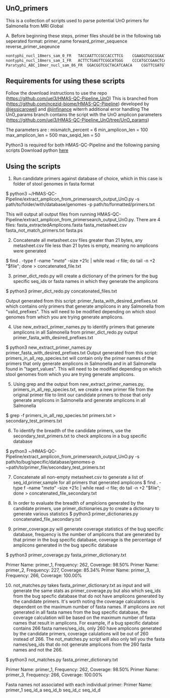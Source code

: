 ## UnO_primers

This is a collection of scripts used to parse potential UnO primers for Salmonella from MRI Global

A. Before beginning these steps, primer files should be in the following tab seperated format: primer_name   forward_primer_sequence reverse_primer_seqeunce
```bash
nontyphi_nucl_18mers_sam_0_FR	TACCAATTCCGCCACCTTCG	CGAAGGTGGCGGAATTGGTA
nontyphi_nucl_18mers_sam_1_FR	ACTTCTGAGTTCGGCATGGG	CCCATGCCGAACTCAGAAGT
Paratyphi_ABC_18mer_nucl_sam_86_FR	GGACGGTCGCTACATCAACA	CGGTTCGATGTTCATGGTGC
```

## Requirements for using these scripts
Follow the download instructions to use the repo (https://github.com/uel3/HMAS-QC-Pipeline_UnO)
This is branched from (https://github.com/ncezid-biome/HMAS-QC-Pipeline) developed by [@jessicarowell](https://github.com/jessicarowell) and [@jinfinance](https://github.com/jinfinance) witerrh additional error handling
The UnO_params branch contains the script with the UnO amplicon parameters (https://github.com/uel3/HMAS-QC-Pipeline_UnO/tree/UnO_params)

The parameters are :
mismatch_percent = 6
min_amplicon_len = 100
max_amplicon_len = 500
max_seqid_len = 50

Python3 is required for both HMAS-QC-Pipeline and the following parsing scripts Download python [here](https://www.python.org/downloads/)

## Using the scripts
1. Run candidate primers against database of choice, which in this case is folder of stool genomes in fasta format

$ python3 ~/HMAS-QC-Pipeline/extract_amplicon_from_primersearch_output_UnO.py -s path/to/folder/with/database/genomes -p path/to/formatted/primers.txt

This will output all output files from running HMAS-QC-Pipeline/extract_amplicon_from_primersearch_output_UnO.py. There are 4 files:
fasta_extractedAmplicons.fasta
fasta_metasheet.csv
fasta_not_match_primers.txt
fasta.ps

2. Concatenate all metasheet.csv files greater than 21 bytes, any metasheet.csv file less than 21 bytes is empty, meaning no amplicons were generated 

$ find . -type f -name "*meta*" -size +21c | while read -r file; do tail -n +2 "$file"; done > concatenated_file.txt

3. primer_dict_redo.py will create a dictionary of the primers for the bug specific seq_ids or fasta names in which they generate the amplicons

$ python3 primer_dict_redo.py concatonated_files.txt 

Output generated from this script: primer_fasta_with_desired_prefixes.txt which contains only primers that generate amplicons in any Salmonella from "valid_prefixes". This will need to be modified depending on which stool genomes from which you are trying generate amplicons.

4. Use new_extract_primer_names.py to identify primers that generate amplicons in all Salmonella from primer_dict_redo.py output primer_fasta_with_desired_prefixes.txt

$ python3 new_extract_primer_names.py primer_fasta_with_desired_prefixes.txt
Output generated from this script: primers_in_all_rep_species.txt will contain only the primer names of the primers that only generate amplicons in Salmonella and in all Salmonella found in "tagert_values". This will need to be modified depending on which stool genomes from which you are trying generate amplicons.


5. Using grep and the output from new_extract_primer_names.py, primers_in_all_rep_species.txt, we create a new primer file from the original primer file to limit our candidate primers to those that only generate amplicons in Salmonella and generate amplicons in all Salmonella

$ grep -f primers_in_all_rep_species.txt primers.txt > secondary_test_primers.txt

6. To identify the breadth of the candidate primers, use the secondary_test_primers.txt to check amplicons in a bug specific database

$ python3 ~/HMAS-QC-Pipeline/extract_amplicon_from_primersearch_output_UnO.py -s path/to/bug/specific/database/genomes-p ~path/to/primer_file/secondary_test_primers.txt

7. Concatenate all non-empty metasheet.csv to generate a list of seq_id,primer,sample for all primers that generated amplicons
$ find . -type f -name "*meta*" -size +21c | while read -r file; do tail -n +2 "$file"; done > concatenated_file_secondary.txt

8. In order to evaluate the breadth of amplcions generated by the candidate primers, use primer_dictionaries.py to create a dictionary to generate various statistics
$ python3 primer_dictionaries.py concatenated_file_secondary.txt

9. primer_coverage.py will generate coverage statistics of the bug specific database, frequency is the number of amplicons that are generated by that primer in the bug specific database, coverage is the percentage of amplicons generated in the bug specific database

$ python3 primer_coverage.py fasta_primer_dictionary.txt

Primer Name: primer_1, Frequency: 262, Coverage: 98.50%
Primer Name: primer_2, Frequency: 227, Coverage: 85.34%
Primer Name: primer_3, Frequency: 266, Coverage: 100.00%

10. not_matches.py takes fasta_primer_dictionary.txt as input and will generate the same stats as primer_coverage.py but also which seq_ids from the bug specfic database that do not have amplicons generated by the candidate primers. It's worth noting the coverage calculations is dependent on the maximum number of fasta names. If amplicons are not generated in all fasta names from the bug specific database, the coverage calculation will be based on the maximum number of fasta names that result in amplicons. For example, if a bug specific databse contains 266 fasta names/seq_ids, only 260 have amplicons generated by the candidate primers, coverage calulations will be out of 260 instead of 266. The not_matches.py script will also only tell you the fasta names/seq_ids that do not generate amplicons from the 260 fasta names and not the 266. 

$ python3 not_matches.py fasta_primer_dictionary.txt

Primer Name: primer_1, Frequency: 262, Coverage: 98.50%
Primer Name: primer_3, Frequency: 266, Coverage: 100.00%

Fasta names not associated with each individual primer:
Primer Name: primer_1
  seq_id_a
  seq_id_b
  seq_id_c
  seq_id_d